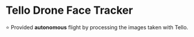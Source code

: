 # Tello Drone Face Tracker

:star: Provided **autonomous** flight by processing the images taken with Tello.

